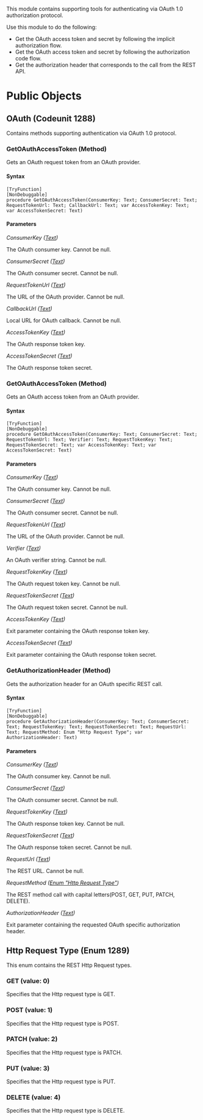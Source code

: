This module contains supporting tools for authenticating via OAuth 1.0 authorization protocol.

Use this module to do the following:

- Get the OAuth access token and secret by following the implicit authorization flow.
- Get the OAuth access token and secret by following the authorization code flow.
- Get the authorization header that corresponds to the call from the REST API.

# Public Objects
## OAuth (Codeunit 1288)

 Contains methods supporting authentication via OAuth 1.0 protocol.
 

### GetOAuthAccessToken (Method) <a name="GetOAuthAccessToken"></a> 

 Gets an OAuth request token from an OAuth provider.
 

#### Syntax
```
[TryFunction]
[NonDebuggable]
procedure GetOAuthAccessToken(ConsumerKey: Text; ConsumerSecret: Text; RequestTokenUrl: Text; CallbackUrl: Text; var AccessTokenKey: Text; var AccessTokenSecret: Text)
```
#### Parameters
*ConsumerKey ([Text](https://docs.microsoft.com/en-us/dynamics365/business-central/dev-itpro/developer/methods-auto/text/text-data-type))* 

The OAuth consumer key. Cannot be null.

*ConsumerSecret ([Text](https://docs.microsoft.com/en-us/dynamics365/business-central/dev-itpro/developer/methods-auto/text/text-data-type))* 

The OAuth consumer secret. Cannot be null.

*RequestTokenUrl ([Text](https://docs.microsoft.com/en-us/dynamics365/business-central/dev-itpro/developer/methods-auto/text/text-data-type))* 

The URL of the OAuth provider. Cannot be null.

*CallbackUrl ([Text](https://docs.microsoft.com/en-us/dynamics365/business-central/dev-itpro/developer/methods-auto/text/text-data-type))* 

Local URL for OAuth callback. Cannot be null.

*AccessTokenKey ([Text](https://docs.microsoft.com/en-us/dynamics365/business-central/dev-itpro/developer/methods-auto/text/text-data-type))* 

The OAuth response token key.

*AccessTokenSecret ([Text](https://docs.microsoft.com/en-us/dynamics365/business-central/dev-itpro/developer/methods-auto/text/text-data-type))* 

The OAuth response token secret.

### GetOAuthAccessToken (Method) <a name="GetOAuthAccessToken"></a> 

 Gets an OAuth access token from an OAuth provider.
 

#### Syntax
```
[TryFunction]
[NonDebuggable]
procedure GetOAuthAccessToken(ConsumerKey: Text; ConsumerSecret: Text; RequestTokenUrl: Text; Verifier: Text; RequestTokenKey: Text; RequestTokenSecret: Text; var AccessTokenKey: Text; var AccessTokenSecret: Text)
```
#### Parameters
*ConsumerKey ([Text](https://docs.microsoft.com/en-us/dynamics365/business-central/dev-itpro/developer/methods-auto/text/text-data-type))* 

The OAuth consumer key. Cannot be null.

*ConsumerSecret ([Text](https://docs.microsoft.com/en-us/dynamics365/business-central/dev-itpro/developer/methods-auto/text/text-data-type))* 

The OAuth consumer secret. Cannot be null.

*RequestTokenUrl ([Text](https://docs.microsoft.com/en-us/dynamics365/business-central/dev-itpro/developer/methods-auto/text/text-data-type))* 

The URL of the OAuth provider. Cannot be null.

*Verifier ([Text](https://docs.microsoft.com/en-us/dynamics365/business-central/dev-itpro/developer/methods-auto/text/text-data-type))* 

An OAuth verifier string. Cannot be null.

*RequestTokenKey ([Text](https://docs.microsoft.com/en-us/dynamics365/business-central/dev-itpro/developer/methods-auto/text/text-data-type))* 

The OAuth request token key. Cannot be null.

*RequestTokenSecret ([Text](https://docs.microsoft.com/en-us/dynamics365/business-central/dev-itpro/developer/methods-auto/text/text-data-type))* 

The OAuth request token secret. Cannot be null.

*AccessTokenKey ([Text](https://docs.microsoft.com/en-us/dynamics365/business-central/dev-itpro/developer/methods-auto/text/text-data-type))* 

Exit parameter containing the OAuth response token key.

*AccessTokenSecret ([Text](https://docs.microsoft.com/en-us/dynamics365/business-central/dev-itpro/developer/methods-auto/text/text-data-type))* 

Exit parameter containing the OAuth response token secret.

### GetAuthorizationHeader (Method) <a name="GetAuthorizationHeader"></a> 

 Gets the authorization header for an OAuth specific REST call.
 

#### Syntax
```
[TryFunction]
[NonDebuggable]
procedure GetAuthorizationHeader(ConsumerKey: Text; ConsumerSecret: Text; RequestTokenKey: Text; RequestTokenSecret: Text; RequestUrl: Text; RequestMethod: Enum "Http Request Type"; var AuthorizationHeader: Text)
```
#### Parameters
*ConsumerKey ([Text](https://docs.microsoft.com/en-us/dynamics365/business-central/dev-itpro/developer/methods-auto/text/text-data-type))* 

The OAuth consumer key. Cannot be null.

*ConsumerSecret ([Text](https://docs.microsoft.com/en-us/dynamics365/business-central/dev-itpro/developer/methods-auto/text/text-data-type))* 

The OAuth consumer secret. Cannot be null.

*RequestTokenKey ([Text](https://docs.microsoft.com/en-us/dynamics365/business-central/dev-itpro/developer/methods-auto/text/text-data-type))* 

The OAuth response token key. Cannot be null.

*RequestTokenSecret ([Text](https://docs.microsoft.com/en-us/dynamics365/business-central/dev-itpro/developer/methods-auto/text/text-data-type))* 

The OAuth response token secret. Cannot be null.

*RequestUrl ([Text](https://docs.microsoft.com/en-us/dynamics365/business-central/dev-itpro/developer/methods-auto/text/text-data-type))* 

The REST URL. Cannot be null.

*RequestMethod ([Enum "Http Request Type"]())* 

The REST method call with capital letters(POST, GET, PUT, PATCH, DELETE).

*AuthorizationHeader ([Text](https://docs.microsoft.com/en-us/dynamics365/business-central/dev-itpro/developer/methods-auto/text/text-data-type))* 

Exit parameter containing the requested OAuth specific authorization header.


## Http Request Type (Enum 1289)

 This enum contains the REST Http Request types.
 

### GET (value: 0)


 Specifies that the Http request type is GET.
 

### POST (value: 1)


 Specifies that the Http request type is POST.
 

### PATCH (value: 2)


 Specifies that the Http request type is PATCH.
 

### PUT (value: 3)


 Specifies that the Http request type is PUT.
 

### DELETE (value: 4)


 Specifies that the Http request type is DELETE.
 

